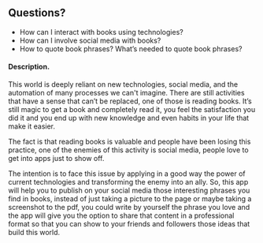 ## Questions?
- How can I interact with books using technologies? 
- How can I involve social media with books?
- How to quote book phrases? What’s needed to quote book phrases?

#### Description.
This world is deeply reliant on new technologies, social media, and the automation of many processes we can't imagine. There are still activities that have a sense that can’t be replaced, one of those is reading books. It’s still magic to get a book and completely read it, you feel the satisfaction you did it and you end up with new knowledge and even habits in your life that make it easier. 

The fact is that reading books is valuable and people have been losing this practice, one of the enemies of this activity is social media, people love to get into apps just to show off.

The intention is to face this issue by applying in a good way the power of current technologies and transforming the enemy into an ally. So, this app will help you to publish on your social media those interesting phrases you find in books, instead of just taking a picture to the page or maybe taking a screenshot to the pdf, you could write by yourself the phrase you love and the app will give you the option to share that content in a professional format so that you can show to your friends and followers those ideas that build this world.
